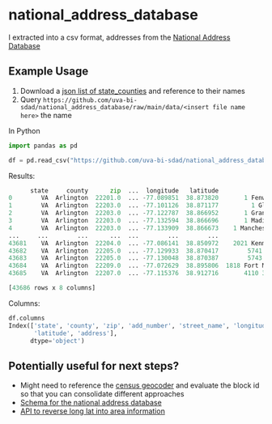 # national_address_database

I extracted into a csv format, addresses from the [National Address Database](https://www.transportation.gov/mission/open/gis/national-address-database/national-address-database-nad-disclaimer)

## Example Usage

1. Download a [json list of state_counties](https://raw.githubusercontent.com/uva-bi-sdad/national_address_database/main/data/state_county.json) and reference to their names
2. Query `https://github.com/uva-bi-sdad/national_address_database/raw/main/data/<insert file name here>` the name

In Python
```python
import pandas as pd

df = pd.read_csv("https://github.com/uva-bi-sdad/national_address_database/raw/main/data/VA_Arlington.csv.xz")
```
Results: 
```python
      state     county      zip  ...  longitude   latitude                  address
0        VA  Arlington  22201.0  ... -77.089851  38.873820       1 Fenwick VA 22201
1        VA  Arlington  22203.0  ... -77.101126  38.871177         1 Glebe VA 22203
2        VA  Arlington  22203.0  ... -77.122787  38.866952       1 Granada VA 22203
3        VA  Arlington  22203.0  ... -77.132594  38.866696       1 Madison VA 22203
4        VA  Arlington  22203.0  ... -77.133909  38.866673    1 Manchester VA 22203
...     ...        ...      ...  ...        ...        ...                      ...
43681    VA  Arlington  22204.0  ... -77.086141  38.850972    2021 Kenmore VA 22204
43682    VA  Arlington  22205.0  ... -77.129933  38.870417        5741 4Th VA 22205
43683    VA  Arlington  22205.0  ... -77.130048  38.870387        5743 4Th VA 22205
43684    VA  Arlington  22209.0  ... -77.072629  38.895806  1818 Fort Myer VA 22209
43685    VA  Arlington  22207.0  ... -77.115376  38.912716       4110 31St VA 22207

[43686 rows x 8 columns]
```

Columns:
```python
df.columns
Index(['state', 'county', 'zip', 'add_number', 'street_name', 'longitude',
       'latitude', 'address'],
      dtype='object')
```

## Potentially useful for next steps?
- Might need to reference the [census geocoder](https://geocoding.geo.census.gov/geocoder/geographies/) and evaluate the block id so that you can consolidate different approaches
- [Schema for the national address database](https://www.transportation.gov/sites/dot.gov/files/docs/mission/gis/national-address-database/308816/nad-schema-v1.pdf)
- [API to reverse long lat into area information](https://geo.fcc.gov/api/census/#!/area/get_area)
